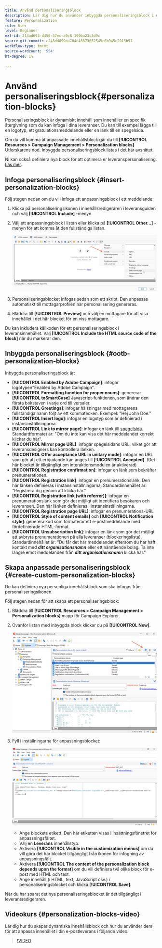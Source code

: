 ```yaml
---
title: Använd personaliseringsblock
description: Lär dig hur du använder inbyggda personaliseringsblock i ditt meddelandeinnehåll
feature: Personalization
role: User
level: Beginner
exl-id: 214ad693-d456-47ec-a9c8-199ba23c3d9c
source-git-commit: c248dd899ea704e43873652545c6b945c2915b57
workflow-type: tm+mt
source-wordcount: '554'
ht-degree: 1%

---
```


# Använd personaliseringsblock{#personalization-blocks}

Personaliseringsblock är dynamiskt innehåll som innehåller en specifik återgivning som du kan infoga i dina leveranser. Du kan till exempel lägga till en logotyp, ett gratulationsmeddelande eller en länk till en spegelsida.

Om du vill komma åt anpassade innehållsblock går du till **[!UICONTROL Resources > Campaign Management > Personalization blocks]** Utforskarens nod. Inbyggda personaliseringsblock listas i [det här avsnittet](#ootb-personalization-blocks).

Ni kan också definiera nya block för att optimera er leveranspersonalisering. [Läs mer](#create-custom-personalization-blocks).

## Infoga personaliseringsblock {#insert-personalization-blocks}

Följ stegen nedan om du vill infoga ett anpassningsblock i ett meddelande:

1. Klicka på personaliseringsikonen i innehållsredigeraren i leveransguiden och välj **[!UICONTROL Include]** -menyn.
1. Välj ett anpassningsblock i listan eller klicka på **[!UICONTROL Other...]** -menyn för att komma åt den fullständiga listan.

   ![](assets/perso-content-block.png)

1. Personaliseringsblocket infogas sedan som ett skript. Den anpassas automatiskt till mottagarprofilen när personalisering genereras.
1. Bläddra till **[!UICONTROL Preview]** och välj en mottagare för att visa innehållet i det här blocket för en viss mottagare.

Du kan inkludera källkoden för ett personaliseringsblock i leveransinnehållet. Välj **[!UICONTROL Include the HTML source code of the block]** när du markerar den.

## Inbyggda personaliseringsblock {#ootb-personalization-blocks}

Inbyggda personaliseringsblock är:

* **[!UICONTROL Enabled by Adobe Campaign]**: infogar logotypen&quot;Enabled by Adobe Campaign&quot;.
* **[!UICONTROL Formatting function for proper nouns]**: genererar **[!UICONTROL toSmartCase]** Javascript-funktionen, som ändrar den första bokstaven i varje ord till versaler.
* **[!UICONTROL Greetings]**: infogar hälsningar med mottagarens fullständiga namn följt av ett kommatecken. Exempel: &quot;Hej John Doe.&quot;
* **[!UICONTROL Insert logo]**: infogar en logotyp som är definierad i instansinställningarna.
* **[!UICONTROL Link to mirror page]**: infogar en länk till [spegelsida](mirror-page.md). Standardformatet är: &quot;Om du inte kan visa det här meddelandet korrekt klickar du här&quot;.
* **[!UICONTROL Mirror page URL]**: infogar spegelsidans URL, vilket gör att leveransdesigners kan kontrollera länken.
* **[!UICONTROL Offer acceptance URL in unitary mode]**: infogar en URL som gör att ett erbjudande kan anges till **[!UICONTROL Accepted]**. (Det här blocket är tillgängligt om interaktionsmodulen är aktiverad)
* **[!UICONTROL Registration confirmation]**: infogar en länk som bekräftar prenumerationen.
* **[!UICONTROL Registration link]**: infogar en prenumerationslänk. Den här länken definieras i instansinställningarna. Standardinnehållet är: &quot;Registrera dig genom att klicka här.&quot;
* **[!UICONTROL Registration link (with referrer)]**: infogar en prenumerationslänk som gör det möjligt att identifiera besökaren och leveransen. Den här länken definieras i instansinställningarna.
* **[!UICONTROL Registration page URL]**: infogar en prenumerations-URL
* **[!UICONTROL Style of content emails]** och **[!UICONTROL Notification style]**: generera kod som formaterar ett e-postmeddelande med fördefinierade HTML-format.
* **[!UICONTROL Unsubscription link]**: infogar en länk som gör det möjligt att avbryta prenumerationen på alla leveranser (blockeringslista). Standardinnehållet är: &quot;Du får det här meddelandet eftersom du har haft kontakt med ***ditt organisationsnamn*** eller ett närstående bolag. Ta inte längre emot meddelanden från ***ditt organisationsnamn*** klicka här.&quot;

## Skapa anpassade personaliseringsblock {#create-custom-personalization-blocks}

Du kan definiera nya personliga innehållsblock som ska infogas från personaliseringsikonen.

Följ stegen nedan för att skapa ett personaliseringsblock:

1. Bläddra till **[!UICONTROL Resources > Campaign Management > Personalization blocks]** mapp för Campaign Explorer.
1. Ovanför listan med inbyggda block klickar du på **[!UICONTROL New]**.

   ![](assets/perso-new-block.png)

1. Fyll i inställningarna för anpassningsblocket:

   ![](assets/perso-custom-block.png)

   * Ange blockets etikett. Den här etiketten visas i insättningsfönstret för anpassningsfältet.
   * Välj en **Leverans** innehållstyp.
   * Aktivera **[!UICONTROL Visible in the customization menus]** om du vill göra det här blocket tillgängligt från ikonen för infogning av anpassningsfält.
   * Aktivera **[!UICONTROL The content of the personalization block depends upon the format]** om du vill definiera två olika block för e-post med HTML och text.
   * Ange innehåll (i HTML, text, JavaScript osv.) i personaliseringsblocket och klicka **[!UICONTROL Save]**.

När du har sparat det nya personaliseringsblocket är det tillgängligt i leveransredigeraren.

## Videokurs {#personalization-blocks-video}

Lär dig hur du skapar dynamiska innehållsblock och hur du använder dem för att anpassa innehållet i din e-postleverans i följande video.

>[!VIDEO](https://video.tv.adobe.com/v/342088?quality=12)
